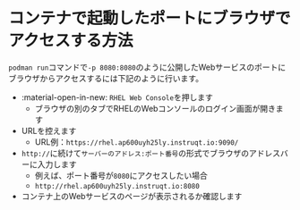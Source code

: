 # コンテナで起動したポートにブラウザでアクセスする方法

`podman run`コマンドで`-p 8080:8080`のように公開したWebサービスのポートにブラウザからアクセスするには下記のように行います。

- :material-open-in-new: `RHEL Web Console`を押します
    - ブラウザの別のタブでRHELのWebコンソールのログイン画面が開きます
- URLを控えます
    - URL例：`https://rhel.ap600uyh25ly.instruqt.io:9090/`
- `http://`に続けて`サーバーのアドレス:ポート番号`の形式でブラウザのアドレスバーに入力します
    - 例えば、ポート番号が`8080`にアクセスしたい場合
    - `http://rhel.ap600uyh25ly.instruqt.io:8080`
- コンテナ上のWebサービスのページが表示されるか確認します